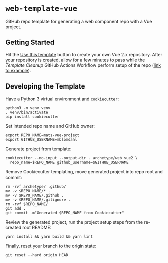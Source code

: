 # `web-template-vue`

GitHub repo template for generating a web component repo with a Vue project.

## Getting Started

Hit the [Use this template](https://github.com/mkdevops-se/web-template-vue/generate) button
to create your own Vue 2.x repository. After your repository is created, allow for a few minutes
to pass while the _Template Cleanup_ GitHub Actions Workflow perform setup of the repo
([link to example](https://github.com/mblomdahl/mats-web-project/actions/runs/3256048235/jobs/5346008221)).

## Developing the Template

Have a Python 3 virtual environment and `cookiecutter`:

    python3 -m venv venv
    . venv/bin/activate
    pip install cookiecutter

Set intended repo name and GitHub owner:

    export REPO_NAME=mats-vue-project
    export GITHUB_USERNAME=mblomdahl

Generate project from template:

    cookiecutter --no-input --output-dir . archetype/web_vue2 \
      repo_name=$REPO_NAME github_username=$GITHUB_USERNAME

Remove Cookiecutter templating, move generated project into repo root and commit:

    rm -rvf archetype/ .github/
    mv -v $REPO_NAME/* .
    mv -v $REPO_NAME/.github .
    mv -v $REPO_NAME/.gitignore .
    rm -rvf $REPO_NAME/
    git add .
    git commit -m"Generated $REPO_NAME from Cookiecutter"

Review the generated project, run the project setup steps from the re-created root README:

    yarn install && yarn build && yarn lint

Finally, reset your branch to the origin state:

    git reset --hard origin HEAD

